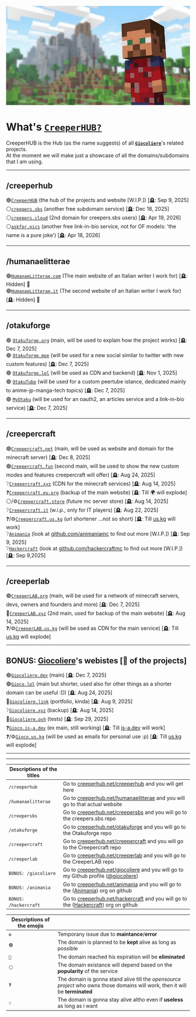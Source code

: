  [![Welcome to CreeperHUB](https://raw.githubusercontent.com/creeperhub/.github/refs/heads/main/profile/thumb-1.jpeg)](https://creeperhub.net/creepersbs)
# What's [`CreeperHUB?`](https://creeperhub.net) 

CreeperHUB is the Hub (as the name suggests) of all [**`Giocoliere`**](https://github.com/giocoliere)'s related projects. <br>
At the moment we will make just a showcase of all the domains/subdomains that I am using.

------------------------------------------
## /creeperhub

🟢[`CreeperHUB`](https://creeperhub.net) (the hub of the projects and website [W.I.P.]) [🪦: Sep 9, 2025]<br>
⚪[`creepers.sbs`](https://github.com/creepersbs) (another free subdomain service) [🪦: Dec 18, 2025]<br>
⚪[`creepers.cloud`](https://github.com/creepersbs) (2nd domain for creepers.sbs users) [🪦: Apr 19, 2026]<br>
⚪[`askfor.pics`](https://github.com/creepersbs) (another free link-in-bio service, not for OF models: 'the name is a pure joke') [🪦: Apr 18, 2026]<br>

-------------------------------------------
## /humanaelitterae
🟢[`HumanaeLitterae.com`](https://humanaelitterae.com) (The main website of an Italian writer I work for) [🪦: Hidden] 👀<br>
🟢[`HumanaeLitterae.it`](https://humanaelitterae.it) (The second website of an Italian writer I work for) [🪦: Hidden] 👀<br>

-------------------------------------------

## /otakuforge

🟢 [`Otakuforge.org`](https://otakuforge.org) (main, will be used to explain how the project works) [🪦: Dec 7, 2025] <br>
🟢 [`Otakuforge.moe`](https://otakuforge.moe) (will be used for a new social similar to twitter with new custom features) [🪦: Dec 7, 2025] <br>
🟢 [`Otakuforge.lol`](https://otakuforge.lol) (will be used as CDN and backend) [🪦: Nov 1, 2025] <br>
🟢 [`OtakuTube`](https://otaku.tube) (will be used for a custom peertube istance, dedicated mainly to anime-jp-manga-tech topics) [🪦: Dec 7, 2025] <br>
🟢 [`MyOtaku`](https://otaku.my) (will be used for an oauth2, an articles service and a link-in-bio service) [🪦: Dec 7, 2025] <br>


------------------------------------------
## /creepercraft

🟢[`Creepercraft.net`](https://creepercraft.net) (main, will be used as website and domain for the minecraft server) [🪦: Dec 8, 2025]<br>
🟢[`Creepercraft.fun`](https://creepercraft.fun) (second main, will be used to show the new custom modes and features creepercraft will offer) [🪦: Aug 24, 2025]<br>
❔[`Creepercraft.xyz`](https://creepercraft.xyz) (CDN for the minecraft services) [🪦: Aug 14, 2025]<br>
❓[`Creepercraft.eu.org`](https://creepercraft.eu.org) (backup of the main website) [🪦: Till 🌍 will explode] <br>
⚪/⚙️[`Creepercraft.store`](https://creepercraft.store) (future mc server store) [🪦: Aug 14, 2025]<br>
❔[`Creepercraft.it`](https://creepercraft.it) (w.i.p., only for IT players) [🪦: Aug 22, 2025]<br>
❓/⚙️[`Creepercraft.us.kg`](https://creepercraft.us.kg) (url shortener ...not so short) [🪦: Till [us.kg](https://github.com/DigitalPlatDev/US.KG) will work]<br>
❔[`Animania`](https://creeperhub.net/animania) (look at [github.com/animaniamc](https://github.com/animaniamc) to find out more [W.I.P.]) [🪦: Sep 9, 2025]<br>
❔[`Hackercraft`](https://creeperhub.net/hackercraft) (look at [github.com/hackercraftmc](https://github.com/hackercraftmc) to find out more [W.I.P.]) [🪦: Sep 9,2025]<br>

------------------------------------------
## /creeperlab

🟢[`CreeperLAB.org`](https://creeperlab.org) (main, will be used for a network of minecraft servers, devs, owners and founders and more) [🪦: Dec 7, 2025]<br>
🔴[`CreeperLAB.xyz`](https://creeperlab.xyz) (2nd main, used for backup of the main website) [🪦: Aug 14, 2025]<br>
❓/⚙️[`CreeperLAB.us.kg`](https://creeperlab.us.kg) (will be used as CDN for the main service) [🪦: Till [us.kg](https://github.com/DigitalPlatDev/US.KG) will explode]<br>

-------------------------------------------

## BONUS: [Giocoliere](https://creeperhub.net/giocoliere)'s webistes [👑 of the projects]

🟢[`Giocoliere.dev`](https://giocoliere.dev) (main) [🪦: Dec 7, 2025]<br>
🟢[`Gioco.lol`](https://gioco.lol) (main but shorter, used also for other things as a shorter domain can be useful :D) [🪦: Aug 24, 2025]<br>
🔴[`Giocoliere.link`](https://giocoliere.link) (portfolio, kinda) [🪦: Aug 9, 2025]<br>
❔[`Giocoliere.xyz`](https://giocoliere.xyz) (backup) [🪦: Aug 14, 2025]<br>
🔴[`Giocoliere.ovh`](https://giocoliere.ovh) (tests) [🪦: Sep 29, 2025]<br>
❓[`Gioco.is-a.dev`](https://gioco.is-a.dev) (ex main, still working) [🪦: Till [is-a.dev](https://github.com/is-a-dev) will work]<br>
❓/⚙️[`Gioco.us.kg`](https://gioco.us.kg) (will be used as emails for personal use :p) [🪦: Till [us.kg](https://github.com/DigitalPlatDev/US.KG) will explode]<br>


------------------------------------------
-------------------------------------------

| Descriptions of the titles | |
| ------------- | ------------- |
|  `/creeperhub`  |  Go to [creeperhub.net/creeperhub](https://creeperhub.net/creeperhub) and you will get here  |
|  `/humanaelitterae`  |  Go to [creeperhub.net/humanaelitterae](https://creeperhub.net/humanaelitterae) and you will go to that actual website  |
|  `/creepersbs`  |  Go to [creeperhub.net/creepersbs](https://creeperhub.net/creepersbs) and you will go to the creepers.sbs repo  |
|  `/otakuforge`  |  Go to [creeperhub.net/otakuforge](https://creeperhub.net/otakuforge) and you will go to the Otakuforge repo  |
|  `/creepercraft`  |  Go to [creeperhub.net/creepercraft](https://creeperhub.net/creepercraft) and you will go to the Creepercraft repo  |
|  `/creeperlab`  |  Go to [creeperhub.net/creeperlab](https://creeperhub.net/creeperlab) and you will go to the CreeperLAB repo  |
|  `BONUS: /giocoliere`  |  Go to [creeperhub.net/giocoliere](https://creeperhub.net/giocoliere) and you will go to my Github profile ([@giocoliere](https://github.com/giocoliere))  |
|  `BONUS: /animania`  |  Go to [creeperhub.net/animania](https://creeperhub.net/animania) and you will go to the ([Animania](https://github.com/animaniamc)) org on github  |
|  `BONUS: /hackercraft`  |  Go to [creeperhub.net/hackercraft](https://creeperhub.net/hackercraft) and you will go to the ([Hackercraft](https://github.com/hackercraftmc)) org on github  |


| Descriptions of the emojis | |
| ------------- | ------------- |
|  `⚙️`  |  Temporany issue due to **maintance**/**error**  |
|  `🟢`  |  The domain is planned to be **kept** alive as long as possible  |
|  `🔴`  |  The domain reached his expiration will be **eliminated**  |
|  `⚪`  |  The domain existance will depend based on the **popularity** of the service  |
|  `❓`  |  The domain is gonna stand alive till the *opensource project* who owns those domains will work, then it will be **terminated**  |
|  `❔`  |  The domain is gonna stay alive altho even if **useless** as long as i want  |

